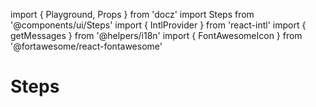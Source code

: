 import { Playground, Props } from 'docz'
import Steps from '@components/ui/Steps'
import { IntlProvider } from 'react-intl'
import { getMessages } from '@helpers/i18n'
import { FontAwesomeIcon } from '@fortawesome/react-fontawesome'

# Steps

<Props of={Steps} />

<Playground>
  <IntlProvider
    locale='en'
    messages={getMessages['en']}>
      <Steps data={[
        {
          step: 1,
          variant: 'completed',
          description: 'Completed step'
        },
        {
          step: 2,
          variant: 'current',
          description: 'Current step'
        },
        {
          step: 3,
          variant: 'next',
          description: 'Next step'
        }
      ]} />
  </IntlProvider>
</Playground>
